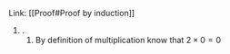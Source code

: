 Link: [[Proof#Proof by induction]]

1. .
	1) By definition of multiplication know that  $2\times 0 = 0$